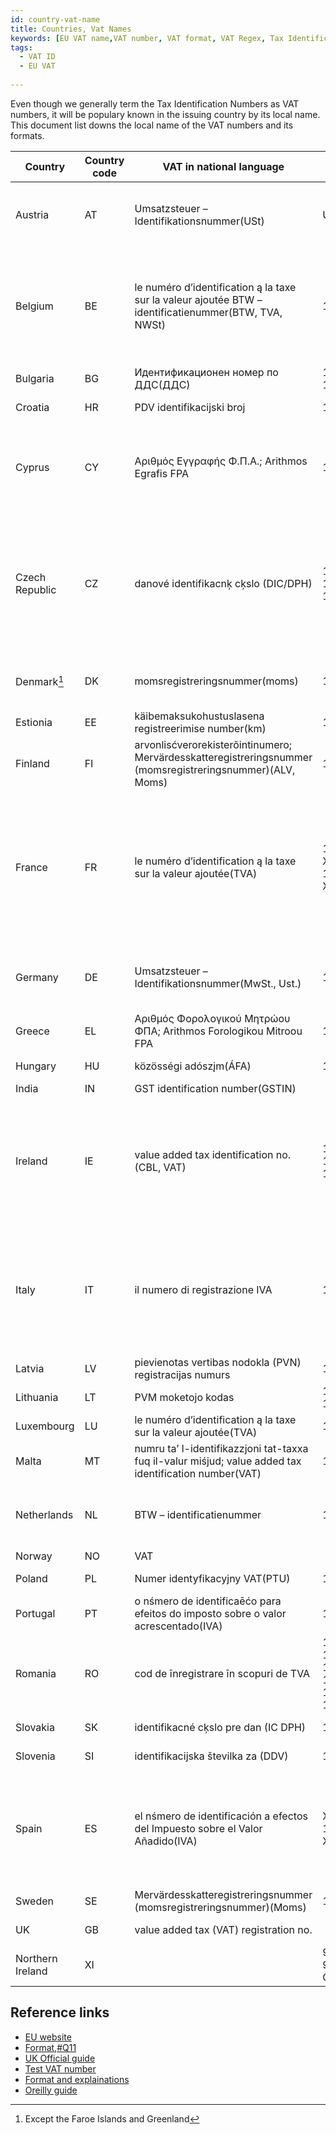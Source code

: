 ```yaml
---
id: country-vat-name
title: Countries, Vat Names
keywords: [EU VAT name,VAT number, VAT format, VAT Regex, Tax Identification number local name]
tags:
  - VAT ID
  - EU VAT
 
---
```

Even though we generally term the Tax Identification Numbers as VAT numbers, it will be populary known in the issuing country by its local name. This document list downs the local name of the VAT numbers and its formats.   

|Country|Country code|VAT in national language|Stucture|Format|Regex|Remarks|
|--|--|--|--|--|--|--|
|Austria|AT|Umsatzsteuer – Identifikationsnummer(USt)|U12345678|9 characters. The first character is always ‘U’|`(U\d{8}$)/i)`| |
|Belgium|BE|le numéro d’identification ą la taxe sur la valeur ajoutée BTW – identificatienummer(BTW, TVA, NWSt)|1234567890|10 characters. Prefix with zero ‘0’ if the customer provides a 9 digit VAT number|`(\d{10}$)/i)`| |
|Bulgaria|BG|Идентификационен номер по ДДС(ДДС)|123456789, 1234567890|9 or 10 characters.|`(\d{9,10}$)/i)`| |
|Croatia |HR|PDV identifikacijski broj|12345678901|11 characters|`(\d{11}$)/i)`| |
|Cyprus|CY|Αριθμός Εγγραφής Φ.Π.Α.; Arithmos Egrafis FPA|12345678X|9 characters. The last character must always be a letter. |`([0-5\|9]\d{7}[A-Z]$)/i)`| |
|Czech Republic|CZ|danové identifikacnķ cķslo (DIC/DPH)|12345678, 123456789, 1234567890|8, 9 or 10 characters. If more than 10 characters are provided delete the first 3 as these are a tax code.|`(\d{8,10})?$/i)`| |
|Denmark[^1]|DK|momsregistreringsnummer(moms)|12345678|8 characters.|`(\d{8}$)/i)`|Except the Faroe Islands and Greenland |
|Estionia|EE|käibemaksukohustuslasena registreerimise number(km)|123456789|9 characters.|`(10\d{7}$)/i)`| |
|Finland|FI|arvonlisćverorekisterõintinumero; Mervärdesskatteregistreringsnummer (momsregistreringsnummer)(ALV, Moms)|12345678|8 characters.|`(\d{8}$)/i)`|Excluding the Åland Islands|
|France|FR|le numéro d’identification ą la taxe sur la valeur ajoutée(TVA)|12345678901, X1234567890, 1X123456789, XX123456789|11 characters. May include alphabetical characters (any except O or I) as first or second or first and second characters.|`([0-9A-Z]{2}[0-9]{9}$)/i)`|Including Monaco but excluding Guadeloupe, Martinique, Réunion, St Pierre and Miquelon, and French Guiana|"
|Germany|DE|Umsatzsteuer – Identifikationsnummer(MwSt., Ust.)|123456789|9 characters.|`([1-9]\d{8}$)/i)`|Except Büsingen and the Isle of Heligoland|
|Greece|EL|Αριθμός Φορολογικού Μητρώου ΦΠΑ; Arithmos Forologikou Mitroou FPA|123456789|9 characters.|`(\d{9}$)/i)`| |
|Hungary|HU|közösségi adószįm(ÁFA)|12345678|8 characters.|`(\d{8}$)/i)`| |
|India|IN|GST identification number(GSTIN)| | |` `|  |
|Ireland|IE|value added tax identification no.(CBL, VAT)|1234567X, 1X23456X, 1234567XX|8 or 9 characters. Includes one or two alphabetical characters (last, or second and last, or last 2).|`([0-9A-Z\*\+]{7}[A-Z]{1,2}$)/i)`| |"
|Italy|IT|il numero di registrazione IVA|12345678901|11 characters.|`(\d{11}$)/i)`|Except the communes of Livigno and Campione d’Italia and the Italian waters of Lake Lugano|
|Latvia|LV|pievienotas vertibas nodokla (PVN) registracijas numurs|12345678901|11 characters.|`(\d{11}$)/i)`| |
|Lithuania|LT|PVM moketojo kodas|123456789, 123456789012|9 or 12 characters.|`(\d{9}$\|\d{12}$)/i)`| |
|Luxembourg|LU|le numéro d’identification ą la taxe sur la valeur ajoutée(TVA)|12345678|8 characters.|`(\d{8}$)/i)`|  |
|Malta|MT|numru ta’ l-identifikazzjoni tat-taxxa fuq il-valur miśjud; value added tax identification number(VAT)|12345678|8 characters.|`([1-9]\d{7}$)/i)`||
|Netherlands|NL|BTW – identificatienummer|123456789B01|12 characters. The tenth character is always B.|`(\d{9}B\d{2}$)/i)`| |"
|Norway|NO|VAT| | |`(\d{9}$)/i)`| |
|Poland|PL|Numer identyfikacyjny VAT(PTU)|1234567890|10 characters|`(\d{10}$)/i)`| |
|Portugal|PT|o nśmero de identificaēćo para efeitos do imposto sobre o valor acrescentado(IVA)|123456789|9 characters.|`(\d{9}$)/i)`|Including the Azores and Madeira|
|Romania|RO|cod de īnregistrare īn scopuri de TVA|12, 123, 1234, 12345, 123456, 1234567, 12345678, 123456789, 1234567890|From 2 to 10 characters.|`([1-9]\d{1,9}$)/i)`| |
|Slovakia|SK|identifikacné cķslo pre dan (IC DPH)|1234567890|10 characters|`([1-9]\d[(2-4)\|(6-9)]\d{7}$)/i)`| |
|Slovenia|SI|identifikacijska številka za (DDV)|12345678|8 characters|`([1-9]\d{7}$)/i)`| |
|Spain|ES|el nśmero de identificación a efectos del Impuesto sobre el Valor Añadido(IVA)|X12345678, 12345678X, X1234567X|9 characters. Includes one or two alphabetical characters (first or last or first and last).|`([0-9A-Z][0-9]{7}[0-9A-Z]$)/i)`|Including the Balearic Islands but excluding Ceuta, Melilla and the Canary Islands|
|Sweden|SE|Mervärdesskatteregistreringsnummer (momsregistreringsnummer)(Moms)|123456789012|12 characters|`(\d{10}01$)/i)`| |
|UK|GB|value added tax (VAT) registration no.| | |`(?:[0-9]{12}\|[0-9]{9}|(?:GD|HA)[0-9]{3})$)/i)`||
|Northern Ireland|XI| |999999999, 999999999999, GD999, HA999| |` `| |

[^1]: Except the Faroe Islands and Greenland

## Reference links
* [EU website](https://taxation-customs.ec.europa.eu/system/files/2016-09/vat_in_ec_annexii.pdf)
* [Format,#Q11](https://ec.europa.eu/taxation_customs/vies/#/faq)
* [UK Official guide](https://www.gov.uk/guidance/vat-eu-country-codes-vat-numbers-and-vat-in-other-languages)
* [Test VAT number](https://web.archive.org/web/20170727163017/http://www.braemoor.co.uk/software/vattest.php)
* [Format and explainations](https://euipo.europa.eu/tunnel-web/secure/webdav/guest/document_library/Documents/COSME/VAT%20numbers%20EU.pdf)
* [Oreilly guide](https://www.oreilly.com/library/view/regular-expressions-cookbook/9781449327453/ch04s21.html)



